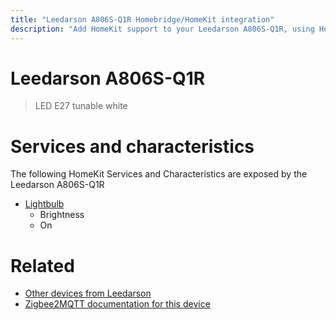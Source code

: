 ```yaml
---
title: "Leedarson A806S-Q1R Homebridge/HomeKit integration"
description: "Add HomeKit support to your Leedarson A806S-Q1R, using Homebridge, Zigbee2MQTT and homebridge-z2m."
---
```

<!---
This file has been GENERATED using src/docgen/docgen.ts
DO NOT EDIT THIS FILE MANUALLY!
-->
# Leedarson A806S-Q1R
> LED E27 tunable white


# Services and characteristics
The following HomeKit Services and Characteristics are exposed by
the Leedarson A806S-Q1R

* [Lightbulb](../../light.md)
  * Brightness
  * On


# Related
* [Other devices from Leedarson](../index.md#leedarson)
* [Zigbee2MQTT documentation for this device](https://www.zigbee2mqtt.io/devices/A806S-Q1R.html)